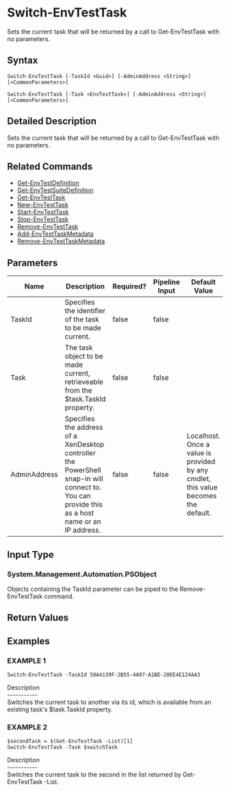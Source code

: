 ﻿# Switch-EnvTestTask

   Sets the current task that will be returned by a call to Get-EnvTestTask with no parameters.

## Syntax
```
Switch-EnvTestTask [-TaskId <Guid>] [-AdminAddress <String>] [<CommonParameters>]

Switch-EnvTestTask [-Task <EnvTestTask>] [-AdminAddress <String>] [<CommonParameters>]
```

## Detailed Description
   Sets the current task that will be returned by a call to Get-EnvTestTask with no parameters.

## Related Commands
  * [Get-EnvTestDefinition](Get-EnvTestDefinition.html)
  * [Get-EnvTestSuiteDefinition](Get-EnvTestSuiteDefinition.html)
  * [Get-EnvTestTask](Get-EnvTestTask.html)
  * [New-EnvTestTask](New-EnvTestTask.html)
  * [Start-EnvTestTask](Start-EnvTestTask.html)
  * [Stop-EnvTestTask](Stop-EnvTestTask.html)
  * [Remove-EnvTestTask](Remove-EnvTestTask.html)
  * [Add-EnvTestTaskMetadata](Add-EnvTestTaskMetadata.html)
  * [Remove-EnvTestTaskMetadata](Remove-EnvTestTaskMetadata.html)
## Parameters

| Name   | Description | Required? | Pipeline Input | Default Value |
| --- | --- | --- | --- | --- |
| TaskId | Specifies the identifier of the task to be made current. | false | false |  |
| Task | The task object to be made current, retrieveable from the $task.TaskId property. | false | false |  |
| AdminAddress | Specifies the address of a XenDesktop controller the PowerShell snap-in will connect to. You can provide this as a host name or an IP address. | false | false | Localhost. Once a value is provided by any cmdlet, this value becomes the default. |

## Input Type
### System.Management.Automation.PSObject
   Objects containing the TaskId parameter can be piped to the Remove-EnvTestTask command.
## Return Values
### 
   
## Examples

### EXAMPLE 1
```
Switch-EnvTestTask -TaskId 50A4139F-2B55-4A97-A1BE-20EE4E124AA3
```
   Description<br>-----------<br>Switches the current task to another via its id, which is available from an existing task's $task.TaskId property.
### EXAMPLE 2
```
$secondTask = $(Get-EnvTestTask -List)[1]          
Switch-EnvTestTask -Task $switchTask
```
   Description<br>-----------<br>Switches the current task to the second in the list returned by Get-EnvTestTask -List.

